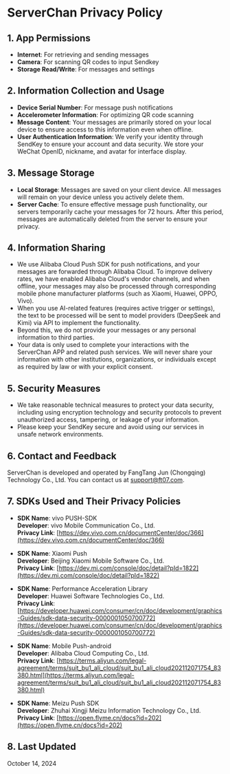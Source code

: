 # ServerChan Privacy Policy

## 1. App Permissions
- **Internet**: For retrieving and sending messages
- **Camera**: For scanning QR codes to input Sendkey
- **Storage Read/Write**: For messages and settings

## 2. Information Collection and Usage
- **Device Serial Number**: For message push notifications
- **Accelerometer Information**: For optimizing QR code scanning
- **Message Content**: Your messages are primarily stored on your local device to ensure access to this information even when offline.
- **User Authentication Information**: We verify your identity through SendKey to ensure your account and data security. We store your WeChat OpenID, nickname, and avatar for interface display.

## 3. Message Storage
- **Local Storage**: Messages are saved on your client device. All messages will remain on your device unless you actively delete them.
- **Server Cache**: To ensure effective message push functionality, our servers temporarily cache your messages for 72 hours. After this period, messages are automatically deleted from the server to ensure your privacy.

## 4. Information Sharing
- We use Alibaba Cloud Push SDK for push notifications, and your messages are forwarded through Alibaba Cloud. To improve delivery rates, we have enabled Alibaba Cloud's vendor channels, and when offline, your messages may also be processed through corresponding mobile phone manufacturer platforms (such as Xiaomi, Huawei, OPPO, Vivo).
- When you use AI-related features (requires active trigger or settings), the text to be processed will be sent to model providers (DeepSeek and Kimi) via API to implement the functionality.
- Beyond this, we do not provide your messages or any personal information to third parties.
- Your data is only used to complete your interactions with the ServerChan APP and related push services. We will never share your information with other institutions, organizations, or individuals except as required by law or with your explicit consent.

## 5. Security Measures
- We take reasonable technical measures to protect your data security, including using encryption technology and security protocols to prevent unauthorized access, tampering, or leakage of your information.
- Please keep your SendKey secure and avoid using our services in unsafe network environments.

## 6. Contact and Feedback
ServerChan is developed and operated by FangTang Jun (Chongqing) Technology Co., Ltd. You can contact us at support@ft07.com.

## 7. SDKs Used and Their Privacy Policies
- **SDK Name**: vivo PUSH-SDK  
  **Developer**: vivo Mobile Communication Co., Ltd.  
  **Privacy Link**: [https://dev.vivo.com.cn/documentCenter/doc/366](https://dev.vivo.com.cn/documentCenter/doc/366)

- **SDK Name**: Xiaomi Push  
  **Developer**: Beijing Xiaomi Mobile Software Co., Ltd.  
  **Privacy Link**: [https://dev.mi.com/console/doc/detail?pId=1822](https://dev.mi.com/console/doc/detail?pId=1822)

- **SDK Name**: Performance Acceleration Library  
  **Developer**: Huawei Software Technologies Co., Ltd.  
  **Privacy Link**: [https://developer.huawei.com/consumer/cn/doc/development/graphics-Guides/sdk-data-security-0000001050700772](https://developer.huawei.com/consumer/cn/doc/development/graphics-Guides/sdk-data-security-0000001050700772)

- **SDK Name**: Mobile Push-android  
  **Developer**: Alibaba Cloud Computing Co., Ltd.  
  **Privacy Link**: [https://terms.aliyun.com/legal-agreement/terms/suit_bu1_ali_cloud/suit_bu1_ali_cloud202112071754_83380.html](https://terms.aliyun.com/legal-agreement/terms/suit_bu1_ali_cloud/suit_bu1_ali_cloud202112071754_83380.html)

- **SDK Name**: Meizu Push SDK  
  **Developer**: Zhuhai Xingji Meizu Information Technology Co., Ltd.  
  **Privacy Link**: [https://open.flyme.cn/docs?id=202](https://open.flyme.cn/docs?id=202)

## 8. Last Updated
October 14, 2024 